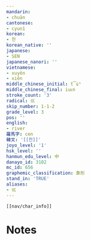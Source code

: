 ```yaml
---
mandarin:
- chuān
cantonese:
- cyun1
korean:
- 천
korean_native: ''
japanese:
- SEN
japanese_nanori: ''
vietnamese:
- xuyên
- xiên
middle_chinese_initial: t͡ɕʰ
middle_chinese_final: iuᴇn
stroke_count: '3'
radical: 巛
skip_number: 1-1-2
grade_level: 3
pos: ''
english:
- river
羅馬字: cen
韓文: '[[천]]'
joyo_level: '1'
hsk_level: ''
hanmun_edu_level: 中
danayo_id: 3102
mc_id: 656
graphemic_classification: 象形
stand_in: 'TRUE'
aliases:
- 巛
---
```

```meta-bind-embed
[[nav/char_info]]
```

# Notes
